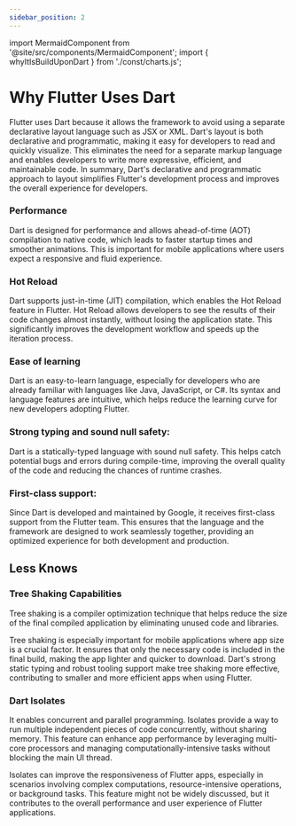 ```yaml
---
sidebar_position: 2
---
```




import MermaidComponent from '@site/src/components/MermaidComponent';
import { whyItIsBuildUponDart } from './const/charts.js';


# Why Flutter Uses Dart
Flutter uses Dart because it allows the framework to avoid using a separate declarative layout language such as JSX or XML. Dart's layout is both declarative and programmatic, making it easy for developers to read and quickly visualize. This eliminates the need for a separate markup language and enables developers to write more expressive, efficient, and maintainable code. In summary, Dart's declarative and programmatic approach to layout simplifies Flutter's development process and improves the overall experience for developers.

<MermaidComponent example={whyItIsBuildUponDart} />

### Performance

Dart is designed for performance and allows ahead-of-time (AOT) compilation to native code, which leads to faster startup times and smoother animations. This is important for mobile applications where users expect a responsive and fluid experience.


### Hot Reload
Dart supports just-in-time (JIT) compilation, which enables the Hot Reload feature in Flutter. Hot Reload allows developers to see the results of their code changes almost instantly, without losing the application state. This significantly improves the development workflow and speeds up the iteration process.

### Ease of learning
Dart is an easy-to-learn language, especially for developers who are already familiar with languages like Java, JavaScript, or C#. Its syntax and language features are intuitive, which helps reduce the learning curve for new developers adopting Flutter.
### Strong typing and sound null safety:
Dart is a statically-typed language with sound null safety. This helps catch potential bugs and errors during compile-time, improving the overall quality of the code and reducing the chances of runtime crashes.
### First-class support:
Since Dart is developed and maintained by Google, it receives first-class support from the Flutter team. This ensures that the language and the framework are designed to work seamlessly together, providing an optimized experience for both development and production.


## Less Knows
### Tree Shaking Capabilities
Tree shaking is a compiler optimization technique that helps reduce the size of the final compiled application by eliminating unused code and libraries.

Tree shaking is especially important for mobile applications where app size is a crucial factor. It ensures that only the necessary code is included in the final build, making the app lighter and quicker to download. Dart's strong static typing and robust tooling support make tree shaking more effective, contributing to smaller and more efficient apps when using Flutter.

### Dart Isolates
It enables concurrent and parallel programming. Isolates provide a way to run multiple independent pieces of code concurrently, without sharing memory. This feature can enhance app performance by leveraging multi-core processors and managing computationally-intensive tasks without blocking the main UI thread.

Isolates can improve the responsiveness of Flutter apps, especially in scenarios involving complex computations, resource-intensive operations, or background tasks. This feature might not be widely discussed, but it contributes to the overall performance and user experience of Flutter applications.
